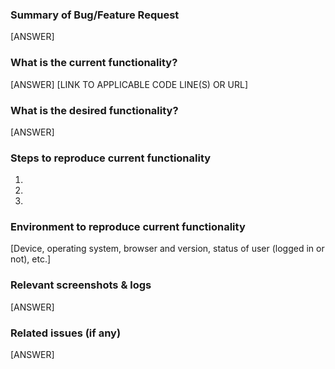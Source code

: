 ### Summary of Bug/Feature Request

[ANSWER]

### What is the current functionality?

[ANSWER]
[LINK TO APPLICABLE CODE LINE(S) OR URL]

### What is the desired functionality?

[ANSWER]

### Steps to reproduce current functionality
1.
2.
3.

### Environment to reproduce current functionality

[Device, operating system, browser and version, status of user (logged in or not), etc.]

### Relevant screenshots & logs

[ANSWER]

### Related issues (if any)

[ANSWER]
